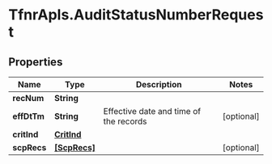 # TfnrApIs.AuditStatusNumberRequest

## Properties
Name | Type | Description | Notes
------------ | ------------- | ------------- | -------------
**recNum** | **String** |  | 
**effDtTm** | **String** | Effective date and time of the records | [optional] 
**critInd** | [**CritInd**](CritInd.md) |  | 
**scpRecs** | [**[ScpRecs]**](ScpRecs.md) |  | [optional] 


